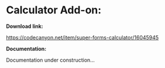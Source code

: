 # Calculator Add-on:

**Download link:**

https://codecanyon.net/item/super-forms-calculator/16045945


**Documentation:**

Documentation under construction...